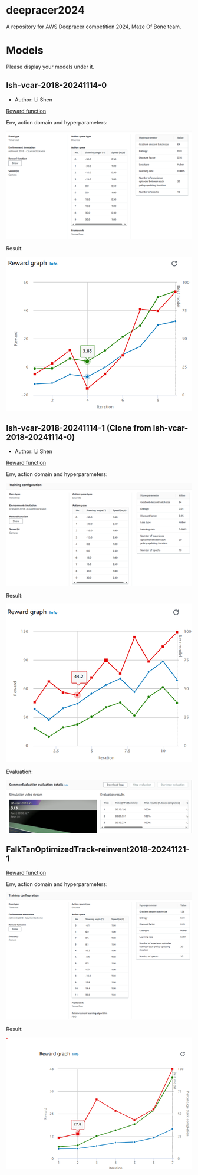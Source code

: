 # deepracer2024
A repository for AWS Deepracer competition 2024, Maze Of Bone team.

# Models

Please display your models under it.

## lsh-vcar-2018-20241114-0

* Author: Li Shen

[Reward function](./models/lsh-vcar-2018-20241114-0/reward_funciton.py)

Env, action domain and hyperparameters:

![env_action_hyperparameter](./models/lsh-vcar-2018-20241114-0/pics/env_actions_hyperparameters.png)

Result:

![result](./models/lsh-vcar-2018-20241114-0/pics/result%20chart.png)

## lsh-vcar-2018-20241114-1 (Clone from lsh-vcar-2018-20241114-0)

* Author: Li Shen

[Reward function](./models/lsh-vcar-2018-20241114-1/reward_funciton.py)

Env, action domain and hyperparameters:

![env_action_hyperparameter](./models/lsh-vcar-2018-20241114-1/pics/env_actions_hyperparameters.png)

Result:

![result](./models/lsh-vcar-2018-20241114-1/pics/result.png)

Evaluation:

![Eavluation](./models/lsh-vcar-2018-20241114-1/pics/evaluation.png)


## FalkTanOptimizedTrack-reinvent2018-20241121-1


[Reward function](./models/FalkTanOptimizedTrack-reinvent2018-20241121-1/reward_funciton.py)

Env, action domain and hyperparameters:

![env_action_hyperparameter](./models/FalkTanOptimizedTrack-reinvent2018-20241121-1/pics/env_actions_hyperparameters.png)

Result:

![result](./models/FalkTanOptimizedTrack-reinvent2018-20241121-1/pics/result%20chart.png)




